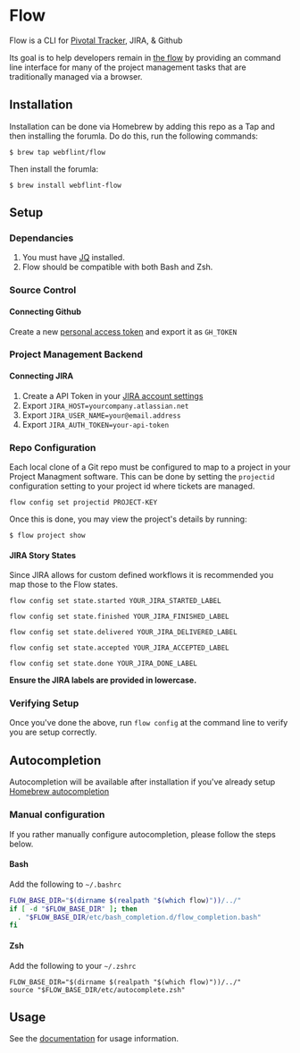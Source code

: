 # Flow
Flow is a CLI for [Pivotal Tracker](https://www.pivotaltracker.com/), JIRA, & Github

Its goal is to help developers remain in [the flow](https://link.springer.com/article/10.1007/s10270-017-0621-x) by
providing an command line interface for many of the project management tasks that are traditionally managed via a browser.


## Installation

Installation can be done via Homebrew by adding this repo as a Tap and then installing the forumla.   Do do this, run the following commands:

```
$ brew tap webflint/flow
```

Then install the forumla:

```
$ brew install webflint-flow
```

## Setup

### Dependancies

1. You must have [JQ](https://stedolan.github.io/jq/) installed.
2. Flow should be compatible with both Bash and Zsh.

### Source Control

#### Connecting Github

Create a new [personal access token](https://github.com/settings/tokens) and export it as `GH_TOKEN`

### Project Management Backend

#### Connecting JIRA

1. Create a API Token in your [JIRA account settings](https://id.atlassian.com/manage-profile/security/api-tokens)
2. Export `JIRA_HOST=yourcompany.atlassian.net`
3. Export `JIRA_USER_NAME=your@email.address`
4. Export `JIRA_AUTH_TOKEN=your-api-token`

### Repo Configuration

Each local clone of a Git repo must be configured to map to a project in your Project Managment software.   This can be done by setting the `projectid` configuration setting to your project id where tickets are managed.

```
flow config set projectid PROJECT-KEY
```

Once this is done, you may view the project's details by running:

```
$ flow project show
```


#### JIRA Story States

Since JIRA allows for custom defined workflows it is recommended you map those to the Flow states.

`flow config set state.started YOUR_JIRA_STARTED_LABEL`

`flow config set state.finished YOUR_JIRA_FINISHED_LABEL`

`flow config set state.delivered YOUR_JIRA_DELIVERED_LABEL`

`flow config set state.accepted YOUR_JIRA_ACCEPTED_LABEL`

`flow config set state.done YOUR_JIRA_DONE_LABEL`

**Ensure the JIRA labels are provided in lowercase.**

### Verifying Setup

Once you've done the above, run `flow config` at the command line to verify you are setup correctly.

## Autocompletion

Autocompletion will be available after installation if you've already setup [Homebrew autocompletion](https://docs.brew.sh/Shell-Completion)

### Manual configuration

If you rather manually configure autocompletion, please follow the steps below.

#### Bash
Add the following to `~/.bashrc`

```bash
FLOW_BASE_DIR="$(dirname $(realpath "$(which flow)"))/../"
if [ -d "$FLOW_BASE_DIR" ]; then
  . "$FLOW_BASE_DIR/etc/bash_completion.d/flow_completion.bash"
fi
```

#### Zsh

Add the following to your `~/.zshrc`

```
FLOW_BASE_DIR="$(dirname $(realpath "$(which flow)"))/../"
source "$FLOW_BASE_DIR/etc/autocomplete.zsh"
```

## Usage

See the [documentation](https://github.com/webflint/homebrew-flow/blob/master/docs/commands.md) for usage information.
